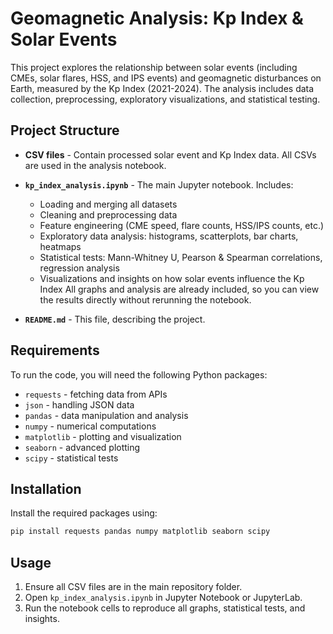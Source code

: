 # Geomagnetic Analysis: Kp Index & Solar Events

This project explores the relationship between solar events (including CMEs, solar flares, HSS, and IPS events) and geomagnetic disturbances on Earth, measured by the Kp Index (2021-2024). The analysis includes data collection, preprocessing, exploratory visualizations, and statistical testing.

## Project Structure

* **CSV files** - Contain processed solar event and Kp Index data. All CSVs are used in the analysis notebook.
* **`kp_index_analysis.ipynb`** - The main Jupyter notebook. Includes:

  * Loading and merging all datasets
  * Cleaning and preprocessing data
  * Feature engineering (CME speed, flare counts, HSS/IPS counts, etc.)
  * Exploratory data analysis: histograms, scatterplots, bar charts, heatmaps
  * Statistical tests: Mann-Whitney U, Pearson & Spearman correlations, regression analysis
  * Visualizations and insights on how solar events influence the Kp Index
    All graphs and analysis are already included, so you can view the results directly without rerunning the notebook.
* **`README.md`** - This file, describing the project.

## Requirements

To run the code, you will need the following Python packages:

* `requests` - fetching data from APIs
* `json` - handling JSON data
* `pandas` - data manipulation and analysis
* `numpy` - numerical computations
* `matplotlib` - plotting and visualization
* `seaborn` - advanced plotting
* `scipy` - statistical tests

## Installation

Install the required packages using:

```bash
pip install requests pandas numpy matplotlib seaborn scipy
```

## Usage

1. Ensure all CSV files are in the main repository folder.
2. Open `kp_index_analysis.ipynb` in Jupyter Notebook or JupyterLab.
3. Run the notebook cells to reproduce all graphs, statistical tests, and insights.


